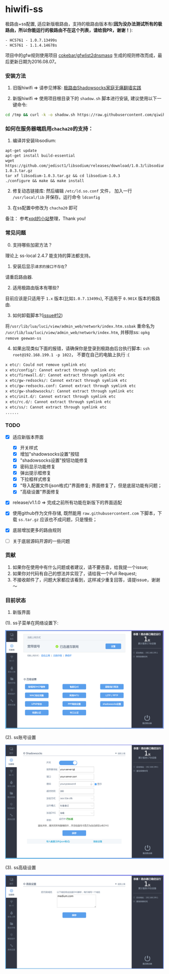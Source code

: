 # hiwifi-ss

极路由+ss配置, 适应新版极路由，支持的极路由版本有(__因为没办法测试所有的极路由，所以你能运行的极路由不在这个列表，请给我PR，谢谢！__):

    - HC5761 - 1.0.7.13499s
    - HC5761 - 1.1.4.14678s

项目中的gfw规则使用项目 [cokebar/gfwlist2dnsmasq](https://github.com/cokebar/gfwlist2dnsmasq) 生成的规则修改而成，最后更新日期为2016.08.07。

### 安装方法

1. 旧版hiwifi => 请参见博客: [极路由Shadowsocks家庭无痛翻墙实践](https://luolei.org/hiwifi-shadowsocks/)

2. 新版hiwifi => 使用项目根目录下的 `shadow.sh` 脚本进行安装, 建议使用以下一键命令:

```sh
cd /tmp && curl -k -o shadow.sh https://raw.githubusercontent.com/qiwihui/hiwifi-ss/master/shadow.sh && sh shadow.sh && rm shadow.sh
```

### 如何在服务器端启用`chacha20`的支持：

1. 编译并安装libsodium:

```
apt-get update
apt-get install build-essential
wget https://github.com/jedisct1/libsodium/releases/download/1.0.3/libsodium-1.0.3.tar.gz
tar xf libsodium-1.0.3.tar.gz && cd libsodium-1.0.3
./configure && make && make install
```

2. 修复动态链接库:
然后编辑 `/etc/ld.so.conf` 文件， 加入一行 `/usr/local/lib` 并保存。运行命令 `ldconfig`

3. 在ss配置中修改为 `chacha20` 即可

备注： 参考[xqd的小站](https://php-rmcr7.rhcloud.com/chacha20/)整理，Thank you!

### 常见问题

0. 支持哪些加密方法？

理论上 ss-local 2.4.7 能支持的算法都支持。

1. 安装后显示`请求的接口不存在`?

请重启路由器.

2. 适用极路由版本有哪些?

目前应该是只适用于 `1.x` 版本(比如`1.0.7.13499s`), 不适用于 `0.901X` 版本的极路由.

3. 如何卸载脚本?([issue#12](https://github.com/qiwihui/hiwifi-ss/issues/12))

将`/usr/lib/lua/luci/view/admin_web/network/index.htm.ssbak` 重命名为 `/usr/lib/lua/luci/view/admin_web/network/index.htm`, 并移除ss: `opkg remove geewan-ss`

4. 如果出现类似下面的报错，请确保你是登录到极路由后台执行脚本: `ssh root@192.168.199.1 -p 1022`， 不要在自己的电脑上执行 :(

```sh
x etc/: Could not remove symlink etc
x etc/config/: Cannot extract through symlink etc
x etc/firewall.d/: Cannot extract through symlink etc
x etc/gw-redsocks/: Cannot extract through symlink etc
x etc/gw-redsocks.conf: Cannot extract through symlink etc
x etc/gw-shadowsocks/: Cannot extract through symlink etc
x etc/init.d/: Cannot extract through symlink etc
x etc/rc.d/: Cannot extract through symlink etc
x etc/ss/: Cannot extract through symlink etc
......
```

### TODO

 - [x] 适应新版本界面

   - [x] 开关样式
   - [x] 增加"shadowsocks设置"按钮
   - [x] "shadowsocks设置"按钮功能修复
   - [x] 密码显示功能修复
   - [x] 弹出提示框修复
   - [x] 下拉框样式修复
   - [x] "导入配置文件(json格式)"界面修复; 界面修复了，但是底层功能有问题；
   - [x] "高级设置"界面修复

 - [x] release/v1.1.0 => 完成之前所有功能在新版下的界面适配
 - [x] 使用github作为文件存储, 既然能用 `raw.githubusercontent.com` 下脚本，下载 `ss.tar.gz` 应该也不成问题，只是慢些；
 - [x] 底层增加更多的路由规则
 - [ ] 关于底层源码开源的一些问题

### 贡献

1. 如果你在使用中有什么问题或者建议，请不要吝啬，给我提一个issue;
2. 如果你对代码有自己的想法并实现了，请给我一个Pull Request;
3. 不接收邮件了，问题大家都应该看到，这样减少重复回答，请提issue，谢谢～

### 目前状态

1. 新版界面

(1). ss子菜单在网络设置下:

![](./ss-menu.png)

(2). ss账号设置

![](./ss-settings.png)

(3). ss高级设置

![](./ss-advance.png)
